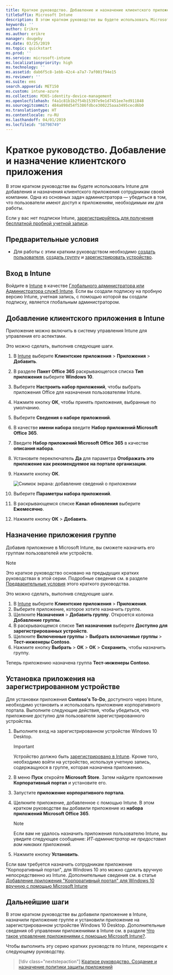 ```yaml
---
title: Краткое руководство. Добавление и назначение клиентского приложения
titleSuffix: Microsoft Intune
description: В этом кратком руководстве вы будете использовать Microsoft Intune для добавления и назначения клиентского приложения.
keywords: ''
author: Erikre
ms.author: erikre
manager: dougeby
ms.date: 03/25/2019
ms.topic: quickstart
ms.prod: ''
ms.service: microsoft-intune
ms.localizationpriority: high
ms.technology: ''
ms.assetid: dab6f5c8-1ebb-42c4-a7a7-7af001f94e15
ms.reviewer: ''
ms.suite: ems
search.appverid: MET150
ms.custom: intune-azure
ms.collection: M365-identity-device-management
ms.openlocfilehash: f4a1c81b1b2f54b15397e9e1d7451ee7ed911848
ms.sourcegitcommit: 484a898d54f5386fdbce300225aaa3495cecd6b0
ms.translationtype: HT
ms.contentlocale: ru-RU
ms.lasthandoff: 04/01/2019
ms.locfileid: "58798749"
---
```

# <a name="quickstart-add-and-assign-a-client-app"></a>Краткое руководство. Добавление и назначение клиентского приложения

В этом кратком руководстве вы будете использовать Intune для добавления и назначения клиентского приложения сотрудникам своей компании. Одна из основных задач администратора — убедиться в том, что пользователи имеют доступ к приложениям, необходимым им для работы. 

Если у вас нет подписки Intune, [зарегистрируйтесь для получения бесплатной пробной учетной записи](free-trial-sign-up.md).

## <a name="prerequisites"></a>Предварительные условия

- Для работы с этим кратким руководством необходимо [создать пользователя](quickstart-create-user.md), [создать группу](quickstart-create-group.md) и [зарегистрировать устройство](quickstart-setup-auto-enrollment.md).

## <a name="sign-in-to-intune"></a>Вход в Intune

Войдите в [Intune](https://aka.ms/intuneportal) в качестве [Глобального администратора или Администратора служб Intune](users-add.md#types-of-administrators). Если вы создали подписку на пробную версию Intune, учетная запись, с помощью которой вы создали подписку, является глобальным администратором.

## <a name="add-the-client-app-to-intune"></a>Добавление клиентского приложения в Intune

Приложение можно включить в систему управления Intune для управления его аспектами. 

Это можно сделать, выполнив следующие шаги.

1. В [Intune](https://aka.ms/intuneportal) выберите **Клиентские приложения** > **Приложения** > **Добавить**. 
2. В разделе **Пакет Office 365** раскрывающегося списка **Тип приложения** выберите **Windows 10**.
3. Выберите **Настроить набор приложений**, чтобы выбрать приложения Office для назначения пользователям Intune.
4. Нажмите кнопку **ОК**, чтобы принять приложения, выбранные по умолчанию.
5. Выберите **Сведения о наборе приложений**.
6. В качестве **имени набора** введите **Набор приложений Microsoft Office 365**.
7. Введите **Набор приложений Microsoft Office 365** в качестве **описания набора**.
8. Установите переключатель **Да** для параметра **Отображать это приложение как рекомендуемое на портале организации**.
9. Нажмите кнопку **ОК**.

    ![Снимок экрана: добавление сведений о приложении](media/quickstart-add-assign-app/quickstart-add-assign-app-01.png)

8. Выберите **Параметры набора приложений**.
9. В раскрывающемся списке **Канал обновления** выберите **Ежемесячно**.
10. Нажмите кнопку **ОК** > **Добавить**.

## <a name="assign-the-app-to-a-group"></a>Назначение приложения группе

Добавив приложение в Microsoft Intune, вы сможете назначить его группам пользователей или устройств.

> [!NOTE]
> Это краткое руководство основано на предыдущих кратких руководствах в этой серии. Подробные сведения см. в разделе [Предварительные условия](quickstart-add-assign-app.md#prerequisites) этого краткого руководства.

Это можно сделать, выполнив следующие шаги.
1. В [Intune](https://aka.ms/intuneportal) выберите **Клиентские приложения** > **Приложения**. 
2. Выберите приложение, которое хотите назначить группе.   
3. Щелкните **Назначения** > **Добавить группу**. Откроется колонка **Добавление группы**.
4. В раскрывающемся списке **Тип назначения** выберите **Доступно для зарегистрированных устройств**. 
5. Щелкните **Включенные группы** > **Выбрать включаемые группы** > **Тест-инженеры Contoso**.
6. Нажмите кнопку **Выбрать** > **ОК** > **ОК** > **Сохранить**, чтобы назначить группу.

Теперь приложению назначена группа **Тест-инженеры Contoso**.

## <a name="install-the-app-on-the-enrolled-device"></a>Установка приложения на зарегистрированном устройстве

Для установки приложения **Contoso's To-Do**, доступного через Intune, необходимо установить и использовать приложение корпоративного портала. Выполните следующие действия, чтобы убедиться, что приложение доступно для пользователя зарегистрированного устройства.

1. Выполните вход на зарегистрированном устройстве Windows 10 Desktop.

    > [!IMPORTANT]
    > Устройство должно быть [зарегистрировано в Intune](quickstart-enroll-windows-device.md). Кроме того, необходимо войти на устройство, используя учетную запись, содержащуюся в группе, которая назначена приложению.

2. В меню **Пуск**  откройте **Microsoft Store**. Затем найдите приложение **Корпоративный портал** и установите его.
3. Запустите **приложение корпоративного портала**.
4. Щелкните приложение, добавленное с помощью Intune. В этом кратком руководстве вы добавили приложение из **набора приложений Microsoft Office 365**.

    > [!NOTE]
    > Если вам не удалось назначить приложения пользователю Intune, вы увидите следующее сообщение: *ИТ-администратор не предоставил вам никаких приложений.*

5. Нажмите кнопку **Установить**.

Если вам требуется назначить сотрудникам приложение "Корпоративный портал", для Windows 10 это можно сделать вручную непосредственно из Intune. Дополнительные сведения см. в статье [Добавление приложения "Корпоративный портал" для Windows 10 вручную с помощью Microsoft Intune](store-apps-company-portal-app.md)

## <a name="next-steps"></a>Дальнейшие шаги

В этом кратком руководстве вы добавили приложение в Intune, назначили приложение группе и установили приложение на зарегистрированном устройстве Windows 10 Desktop. Дополнительные сведения об управлении приложениями в Intune см. в разделе [Что такое управление приложениями с помощью Microsoft Intune?](app-management.md).

Чтобы выполнить эту серию кратких руководств по Intune, переходите к следующему руководству.

> [!div class="nextstepaction"]
> [Краткое руководство. Создание и назначение политики защиты приложений](quickstart-create-assign-app-policy.md)
